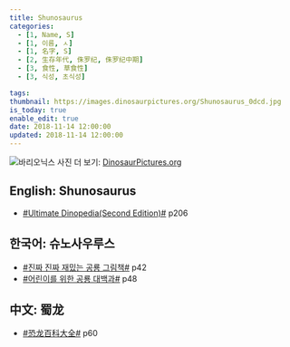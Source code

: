 ```yaml
---
title: Shunosaurus
categories:
  - [1, Name, S]
  - [1, 이름, ㅅ]
  - [1, 名字, S]
  - [2, 生存年代, 侏罗纪, 侏罗纪中期]
  - [3, 食性, 草食性]
  - [3, 식성, 초식성]

tags:
thumbnail: https://images.dinosaurpictures.org/Shunosaurus_0dcd.jpg
is_today: true
enable_edit: true
date: 2018-11-14 12:00:00
updated: 2018-11-14 12:00:00
---
```

![바리오닉스](https://images.dinosaurpictures.org/Shunosaurus_0dcd.jpg)
사진 더 보기: [DinosaurPictures.org](https://dinosaurpictures.org/Shunosaurus-pictures)

## English: Shunosaurus

- [#Ultimate Dinopedia(Second Edition)#](/books/p/86d06d1161eb1684c26079a0348b5931/) p206

## 한국어: 슈노사우루스  

- [#진짜 진짜 재밌는 공룡 그림책#](/books/p/3289261dc4d846b8a02798617a63ad75/) p42
- [#어린이를 위한 공룡 대백과#](/books/p/f60f989c24559d39cb141e73aa0754c0/) p48

## 中文: 蜀龙

- [#恐龙百科大全#](/books/p/6cd4e752e2119c63c607be6bb97d17aa/) p60
